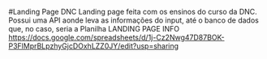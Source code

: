 #Landing Page DNC
Landing page feita com os ensinos do curso da DNC. Possui uma API aonde leva as informações do input, até o banco de dados que, no caso, seria a Planilha LANDING PAGE INFO https://docs.google.com/spreadsheets/d/1j-Cz2Nwg47D87BOK-P3FlMprBLpzhyGjcDOxhLZZ0JY/edit?usp=sharing
